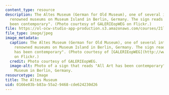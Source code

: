 ```yaml
---
content_type: resource
description: The Altes Museum (German for Old Museum), one of several internationally
  renowned museums on Museum Island in Berlin, Germany. The sign reads "All Art has
  been contemporary". (Photo courtesy of GALERIEopWEG on Flickr.)
file: https://ol-ocw-studio-app-production.s3.amazonaws.com/courses/21l-325-small-wonders-media-modernity-and-the-moment-experiments-in-time-fall-2010/0166e03bb83a55a29468cde624230d26_21l-325f10.jpg
file_type: image/jpeg
image_metadata:
  caption: The Altes Museum (German for Old Museum), one of several internationally
    renowned museums on Museum Island in Berlin, Germany. The sign reads "All Art
    has been contemporary". (Photo courtesy of [GALERIEopWEG](http://www.flickr.com/photos/galerieopweg/1173413488/)
    on Flickr.)
  credit: Photo courtesy of GALERIEopWEG.
  image-alt: Photo of a sign that reads "All Art has been contemporary" over the Altes
    Museum in Berlin, Germany.
resourcetype: Image
title: The Altes Museum
uid: 0166e03b-b83a-55a2-9468-cde624230d26
---
```

